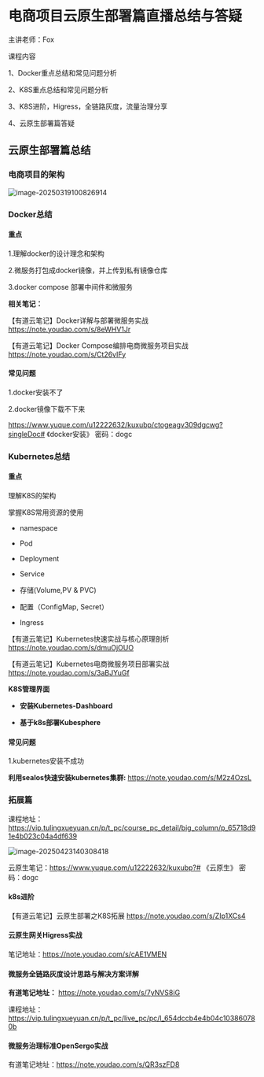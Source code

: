 # 电商项目云原生部署篇直播总结与答疑

主讲老师：Fox



课程内容

1、Docker重点总结和常见问题分析

2、K8S重点总结和常见问题分析

3、K8S进阶，Higress，全链路灰度，流量治理分享

4、云原生部署篇答疑



## 云原生部署篇总结

### 电商项目的架构

![image-20250319100826914](C:\Users\图灵\AppData\Roaming\Typora\typora-user-images\image-20250319100826914.png)

### Docker总结

#### 重点

1.理解docker的设计理念和架构

2.微服务打包成docker镜像，并上传到私有镜像仓库

3.docker compose 部署中间件和微服务



**相关笔记：**

【有道云笔记】Docker详解与部署微服务实战
https://note.youdao.com/s/8eWHV1Jr

【有道云笔记】Docker Compose编排电商微服务项目实战
https://note.youdao.com/s/Ct26vIFy



#### 常见问题

1.docker安装不了

2.docker镜像下载不下来

https://www.yuque.com/u12222632/kuxubp/ctogeagv309dgcwg?singleDoc# 《docker安装》 密码：dogc



### Kubernetes总结

#### 重点

理解K8S的架构

掌握K8S常用资源的使用

- namespace

- Pod
- Deployment
- Service
- 存储(Volume,PV &  PVC)
- 配置（ConfigMap, Secret）
- Ingress



【有道云笔记】Kubernetes快速实战与核心原理剖析
https://note.youdao.com/s/dmuOjOUO

【有道云笔记】Kubernetes电商微服务项目部署实战
https://note.youdao.com/s/3aBJYuGf

**K8S管理界面**

- **安装Kubernetes-Dashboard**

- **基于k8s部署Kubesphere**



#### 常见问题

1.kubernetes安装不成功

**利用sealos快速安装kubernetes集群:** https://note.youdao.com/s/M2z4OzsL  





### 拓展篇

课程地址：https://vip.tulingxueyuan.cn/p/t_pc/course_pc_detail/big_column/p_65718d91e4b023c04a4df639

![image-20250423140308418](C:\Users\图灵\AppData\Roaming\Typora\typora-user-images\image-20250423140308418.png)

云原生笔记：https://www.yuque.com/u12222632/kuxubp?# 《云原生》 密码：dogc



#### k8s进阶

【有道云笔记】云原生部署之K8S拓展
https://note.youdao.com/s/ZIp1XCs4

#### **云原生网关Higress实战**

笔记地址：https://note.youdao.com/s/cAE1VMEN

#### **微服务全链路灰度设计思路与解决方案详解**

**有道笔记地址：** https://note.youdao.com/s/7yNVS8iG

课程地址：https://vip.tulingxueyuan.cn/p/t_pc/live_pc/pc/l_654dccb4e4b04c103860780b

#### **微服务治理标准OpenSergo实战**

有道笔记地址：https://note.youdao.com/s/QR3szFD8

